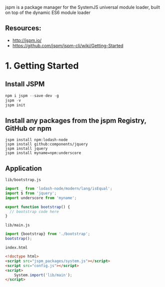 jspm is a package manager for the SystemJS universal module loader, built on top of the dynamic ES6 module loader

## Resources:
- http://jspm.io/
- https://github.com/jspm/jspm-cli/wiki/Getting-Started

# 1. Getting Started
## Install JSPM
```js
npm i jspm --save-dev -g
jspm -v
jspm init
```
## Install any packages from the jspm Registry, GitHub or npm
```
jspm install npm:lodash-node
jspm install github:components/jquery
jspm install jquery
jspm install myname=npm:underscore
```
## Application
`lib/bootstrap.js`
```js
import _ from 'lodash-node/modern/lang/isEqual';
import $ from 'jquery';
import underscore from 'myname';

export function bootstrap() {
  // bootstrap code here
}
```
`lib/main.js`
```js
import {bootstrap} from './bootstrap';
bootstrap();
```    
`index.html`
```html
<!doctype html>
<script src="jspm_packages/system.js"></script>
<script src="config.js"></script>
<script>
	System.import('lib/main');
</script>
```  